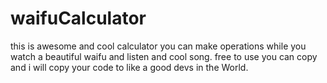 # waifuCalculator
this is awesome and cool calculator you can make operations while you watch a beautiful waifu and listen and cool song. free to use you can copy and i will copy your code to like a good devs in the World.
